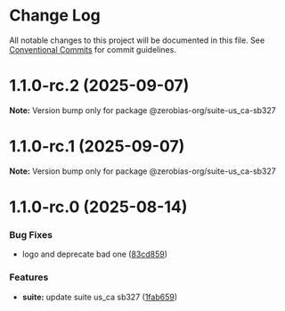 # Change Log

All notable changes to this project will be documented in this file.
See [Conventional Commits](https://conventionalcommits.org) for commit guidelines.

# 1.1.0-rc.2 (2025-09-07)

**Note:** Version bump only for package @zerobias-org/suite-us_ca-sb327





# 1.1.0-rc.1 (2025-09-07)

**Note:** Version bump only for package @zerobias-org/suite-us_ca-sb327





# 1.1.0-rc.0 (2025-08-14)


### Bug Fixes

* logo and deprecate bad one ([83cd859](https://github.com/zerobias-org/suite/commit/83cd859ebb8dc5d2c2afce4c6f0e8aeaee998092))


### Features

* **suite:** update suite us_ca sb327 ([1fab659](https://github.com/zerobias-org/suite/commit/1fab659d2520f2040dd9d070f7747e7c6f36140a))
